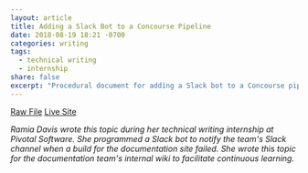 ```yaml
---
layout: article
title: Adding a Slack Bot to a Concourse Pipeline
date: 2018-08-19 18:21 -0700
categories: writing
tags:
  - technical writing
  - internship
share: false
excerpt: "Procedural document for adding a Slack bot to a Concourse pipeline"
---
```

<a href="/downloads/slack-bot.html.md.erb" class="btn" download="Adding a Slack Bot to a Concourse Pipeline">Raw File</a> <a href="https://docs-wiki.cfapps.io/wiki/pipelines/slack-bot.html" target="_blank" class="btn">Live Site</a>

_Ramia Davis wrote this topic during her technical writing internship at Pivotal Software. She programmed a Slack bot to notify the team's Slack channel when a build for the documentation site failed. She wrote this topic for the documentation team's internal wiki to facilitate continuous learning._
